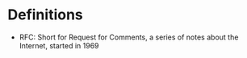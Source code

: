 Definitions
============

- RFC: Short for Request for Comments, a series of notes about the Internet, started in 1969
